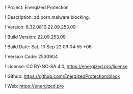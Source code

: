 ! Project: Energized Protection

! Description: ad.porn.malware blocking.

! Version: 6.32.0810.22.09.253.09

! Build Version: 22.09.253.09

! Build Date: Sat, 10 Sep 22 09:04:55 +06

! Version Code: 2530904

! License: CC BY-NC-SA 4.0, https://energized.pro/license

! Github: https://github.com/EnergizedProtection/block

! Web: https://energized.pro

